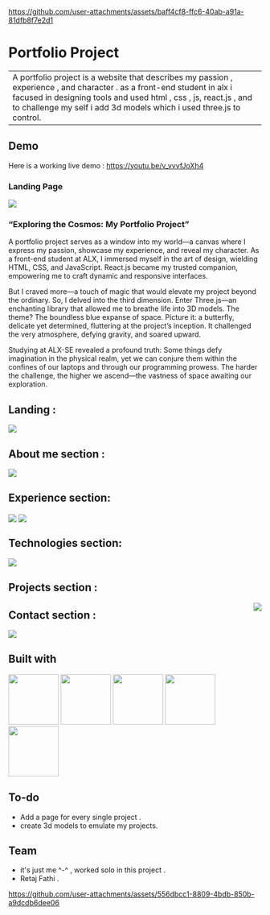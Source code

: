


https://github.com/user-attachments/assets/baff4cf8-ffc6-40ab-a91a-81dfb8f7e2d1






# Portfolio Project
<table>
<tr>
<td>
  A portfolio project is a website that describes my passion , experience , and character . as a front-end student in alx i facused in designing tools and used html , css , js, react.js , and to challenge my self i add 3d models which i used three.js to control.
</td>
</tr>
</table>


## Demo
Here is a working live demo :  https://youtu.be/v_vvvfJoXh4


### Landing Page
<img src="img/landing.png" align="center">


### “Exploring the Cosmos: My Portfolio Project”

A portfolio project serves as a window into my world—a canvas where I express my passion, showcase my experience, and reveal my character. As a front-end student at ALX, I immersed myself in the art of design, wielding HTML, CSS, and JavaScript. React.js became my trusted companion, empowering me to craft dynamic and responsive interfaces.

But I craved more—a touch of magic that would elevate my project beyond the ordinary. So, I delved into the third dimension. Enter Three.js—an enchanting library that allowed me to breathe life into 3D models. The theme? The boundless blue expanse of space. Picture it: a butterfly, delicate yet determined, fluttering at the project’s inception. It challenged the very atmosphere, defying gravity, and soared upward.

Studying at ALX-SE revealed a profound truth: Some things defy imagination in the physical realm, yet we can conjure them within the confines of our laptops and through our programming prowess. The harder the challenge, the higher we ascend—the vastness of space awaiting our exploration.

## Landing :
<img src="img/landing.png" align="center">

## About me section :
<img src="img/about.png" align="center">

## Experience section:
<img src="img/all.jpeg" align="center">
<img src="img/icdl.jpeg" align="center">

## Technologies section:
<img src="img/technologies.png" align="center">

## Projects section :
<img src="img/projects.png" align="right">

## Contact section :
<img src="img/contact.png" align="center">






## Built with 

<img src="img/html.png" width="100"> <img src="img/css.png" width="100"> <img src="img/javascript.png" width="100"> <img src="img/reactjs.png" width="100"> <img src="img/threejs.svg" width="100">




## To-do
- Add a page for every single project .
- create 3d models to emulate my projects.


## Team

- it's just me ^-^ , worked solo in this project .
- Retaj Fathi .


https://github.com/user-attachments/assets/556dbcc1-8809-4bdb-850b-a9dcdb6dee06


